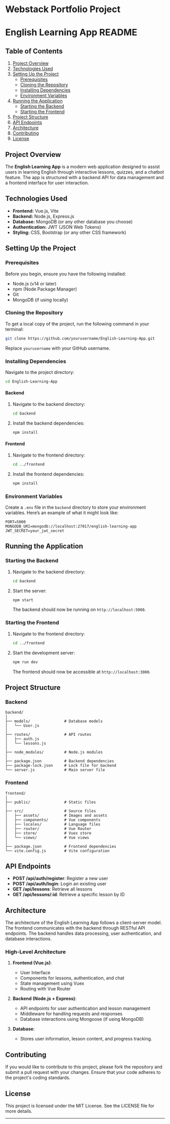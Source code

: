 # Webstack Portfolio Project
# English Learning App README

## Table of Contents
1. [Project Overview](#project-overview)
2. [Technologies Used](#technologies-used)
3. [Setting Up the Project](#setting-up-the-project)
   - [Prerequisites](#prerequisites)
   - [Cloning the Repository](#cloning-the-repository)
   - [Installing Dependencies](#installing-dependencies)
   - [Environment Variables](#environment-variables)
4. [Running the Application](#running-the-application)
   - [Starting the Backend](#starting-the-backend)
   - [Starting the Frontend](#starting-the-frontend)
5. [Project Structure](#project-structure)
6. [API Endpoints](#api-endpoints)
7. [Architecture](#architecture)
8. [Contributing](#contributing)
9. [License](#license)

## Project Overview
The **English Learning App** is a modern web application designed to assist users in learning English through interactive lessons, quizzes, and a chatbot feature. The app is structured with a backend API for data management and a frontend interface for user interaction.

## Technologies Used
- **Frontend:** Vue.js, Vite
- **Backend:** Node.js, Express.js
- **Database:** MongoDB (or any other database you choose)
- **Authentication:** JWT (JSON Web Tokens)
- **Styling:** CSS, Bootstrap (or any other CSS framework)

## Setting Up the Project

### Prerequisites
Before you begin, ensure you have the following installed:
- Node.js (v14 or later)
- npm (Node Package Manager)
- Git
- MongoDB (if using locally)

### Cloning the Repository
To get a local copy of the project, run the following command in your terminal:
```bash
git clone https://github.com/yourusername/English-Learning-App.git
```
Replace `yourusername` with your GitHub username.

### Installing Dependencies
Navigate to the project directory:
```bash
cd English-Learning-App
```

#### Backend
1. Navigate to the backend directory:
   ```bash
   cd backend
   ```
2. Install the backend dependencies:
   ```bash
   npm install
   ```

#### Frontend
1. Navigate to the frontend directory:
   ```bash
   cd ../frontend
   ```
2. Install the frontend dependencies:
   ```bash
   npm install
   ```

### Environment Variables
Create a `.env` file in the `backend` directory to store your environment variables. Here’s an example of what it might look like:
```
PORT=5000
MONGODB_URI=mongodb://localhost:27017/english-learning-app
JWT_SECRET=your_jwt_secret
```

## Running the Application

### Starting the Backend
1. Navigate to the backend directory:
   ```bash
   cd backend
   ```
2. Start the server:
   ```bash
   npm start
   ```
   The backend should now be running on `http://localhost:5000`.

### Starting the Frontend
1. Navigate to the frontend directory:
   ```bash
   cd ../frontend
   ```
2. Start the development server:
   ```bash
   npm run dev
   ```
   The frontend should now be accessible at `http://localhost:3000`.

## Project Structure
### Backend
```
backend/
│
├── models/               # Database models
│   └── User.js
│
├── routes/               # API routes
│   ├── auth.js
│   └── lessons.js
│
├── node_modules/         # Node.js modules
│
├── package.json          # Backend dependencies
├── package-lock.json     # Lock file for backend
└── server.js             # Main server file
```

### Frontend
```
frontend/
│
├── public/               # Static files
│
├── src/                  # Source files
│   ├── assets/           # Images and assets
│   ├── components/       # Vue components
│   ├── locales/          # Language files
│   ├── router/           # Vue Router
│   ├── store/            # Vuex store
│   └── views/            # Vue views
│
├── package.json          # Frontend dependencies
└── vite.config.js        # Vite configuration
```

## API Endpoints
- **POST /api/auth/register**: Register a new user
- **POST /api/auth/login**: Login an existing user
- **GET /api/lessons**: Retrieve all lessons
- **GET /api/lessons/:id**: Retrieve a specific lesson by ID

## Architecture
The architecture of the English Learning App follows a client-server model. The frontend communicates with the backend through RESTful API endpoints. The backend handles data processing, user authentication, and database interactions.

### High-Level Architecture
1. **Frontend (Vue.js)**:
   - User Interface
   - Components for lessons, authentication, and chat
   - State management using Vuex
   - Routing with Vue Router

2. **Backend (Node.js + Express)**:
   - API endpoints for user authentication and lesson management
   - Middleware for handling requests and responses
   - Database interactions using Mongoose (if using MongoDB)

3. **Database**:
   - Stores user information, lesson content, and progress tracking.

## Contributing
If you would like to contribute to this project, please fork the repository and submit a pull request with your changes. Ensure that your code adheres to the project's coding standards.

## License
This project is licensed under the MIT License. See the LICENSE file for more details.

---
